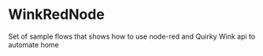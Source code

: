 # WinkRedNode
Set of sample flows that shows how to use node-red and Quirky Wink api to automate home

